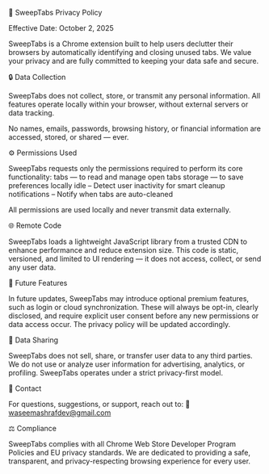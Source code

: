 🧹 SweepTabs Privacy Policy

Effective Date: October 2, 2025

SweepTabs is a Chrome extension built to help users declutter their browsers by automatically identifying and closing unused tabs.
We value your privacy and are fully committed to keeping your data safe and secure.

🔒 Data Collection

SweepTabs does not collect, store, or transmit any personal information.
All features operate locally within your browser, without external servers or data tracking.

No names, emails, passwords, browsing history, or financial information are accessed, stored, or shared — ever.

⚙️ Permissions Used

SweepTabs requests only the permissions required to perform its core functionality:
tabs — to read and manage open tabs
storage — to save preferences locally
idle – Detect user inactivity for smart cleanup
notifications – Notify when tabs are auto-cleaned

All permissions are used locally and never transmit data externally.

🌐 Remote Code

SweepTabs loads a lightweight JavaScript library from a trusted CDN to enhance performance and reduce extension size.
This code is static, versioned, and limited to UI rendering — it does not access, collect, or send any user data.

🚀 Future Features

In future updates, SweepTabs may introduce optional premium features, such as login or cloud synchronization.
These will always be opt-in, clearly disclosed, and require explicit user consent before any new permissions or data access occur.
The privacy policy will be updated accordingly.

🤝 Data Sharing

SweepTabs does not sell, share, or transfer user data to any third parties.
We do not use or analyze user information for advertising, analytics, or profiling.
SweepTabs operates under a strict privacy-first model.

📩 Contact

For questions, suggestions, or support, reach out to:
📧 waseemashrafdev@gmail.com

⚖️ Compliance

SweepTabs complies with all Chrome Web Store Developer Program Policies and EU privacy standards.
We are dedicated to providing a safe, transparent, and privacy-respecting browsing experience for every user.
